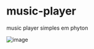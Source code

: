 # music-player
music player simples em phyton

![image](https://github.com/aluappan/music-player/assets/111388066/11582b77-a233-4ae4-804f-d28fa7774bce)
